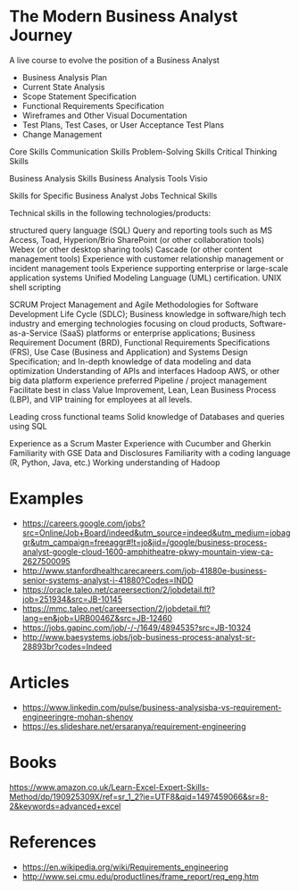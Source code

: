# The Modern Business Analyst Journey

A live course to evolve the position of a Business Analyst

- Business Analysis Plan
- Current State Analysis
- Scope Statement Specification
- Functional Requirements Specification
- Wireframes and Other Visual Documentation
- Test Plans, Test Cases, or User Acceptance Test Plans
- Change Management

Core Skills
Communication Skills
Problem-Solving Skills
Critical Thinking Skills


Business Analysis Skills
Business Analysis Tools
Visio

Skills for Specific Business Analyst Jobs
Technical Skills


Technical skills in the following technologies/products:

structured query language (SQL)
Query and reporting tools such as MS Access, Toad, Hyperion/Brio
SharePoint (or other collaboration tools)
Webex (or other desktop sharing tools)
Cascade (or other content management tools)
Experience with customer relationship management or incident management tools
Experience supporting enterprise or large-scale application systems
Unified Modeling Language (UML) certification.
UNIX shell scripting

SCRUM Project Management and Agile Methodologies for Software Development Life Cycle (SDLC);
Business knowledge in software/high tech industry and emerging technologies focusing on cloud products, Software-as-a-Service (SaaS) platforms or enterprise applications;
Business Requirement Document (BRD), Functional Requirements Specifications (FRS), Use Case (Business and Application) and Systems Design Specification; and
In-depth knowledge of data modeling and data optimization
Understanding of APIs and interfaces
Hadoop AWS, or other big data platform experience preferred
Pipeline / project management
Facilitate best in class Value Improvement, Lean, Lean Business Process (LBP), and VIP training for employees at all levels.

Leading cross functional teams
Solid knowledge of Databases and queries using SQL

Experience as a Scrum Master
Experience with Cucumber and Gherkin
Familiarity with GSE Data and Disclosures
Familiarity with a coding language (R, Python, Java, etc.)
Working understanding of Hadoop  

# Examples

- https://careers.google.com/jobs?src=Online/Job+Board/indeed&utm_source=indeed&utm_medium=jobaggr&utm_campaign=freeaggr#!t=jo&jid=/google/business-process-analyst-google-cloud-1600-amphitheatre-pkwy-mountain-view-ca-2627500095
- http://www.stanfordhealthcarecareers.com/job-41880e-business-senior-systems-analyst-i-41880?Codes=INDD
- https://oracle.taleo.net/careersection/2/jobdetail.ftl?job=251934&src=JB-10145
- https://mmc.taleo.net/careersection/2/jobdetail.ftl?lang=en&job=URB0046Z&src=JB-12460
- https://jobs.gapinc.com/job/-/-/1649/4894535?src=JB-10324
- http://www.baesystems.jobs/job-business-process-analyst-sr-28893br?codes=Indeed

# Articles

- https://www.linkedin.com/pulse/business-analysisba-vs-requirement-engineeringre-mohan-shenoy
- https://es.slideshare.net/ersaranya/requirement-engineering

# Books

https://www.amazon.co.uk/Learn-Excel-Expert-Skills-Method/dp/190925309X/ref=sr_1_2?ie=UTF8&qid=1497459066&sr=8-2&keywords=advanced+excel

# References

- https://en.wikipedia.org/wiki/Requirements_engineering
- http://www.sei.cmu.edu/productlines/frame_report/req_eng.htm

